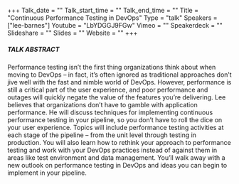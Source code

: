+++
Talk_date = ""
Talk_start_time = ""
Talk_end_time = ""
Title = "Continuous Performance Testing in DevOps"
Type = "talk"
Speakers = ["lee-barnes"]
Youtube = "LbYDGGJ9FGw"
Vimeo = ""
Speakerdeck = ""
Slideshare = ""
Slides = ""
Website = ""
+++

##### TALK ABSTRACT

Performance testing isn’t the first thing organizations think about when moving to DevOps – in fact, it’s often ignored as traditional approaches don’t jive well with the fast and nimble world of DevOps. However, performance is still a critical part of the user experience, and poor performance and outages will quickly negate the value of the features you’re delivering. Lee believes that organizations don’t have to gamble with application performance. He will discuss techniques for implementing continuous performance testing in your pipeline, so you don’t have to roll the dice on your user experience. Topics will include performance testing activities at each stage of the pipeline – from the unit level through testing in production. You will also learn how to rethink your approach to performance testing and work with your DevOps practices instead of against them in areas like test environment and data management. You’ll walk away with a new outlook on performance testing in DevOps and ideas you can begin to implement in your pipeline.